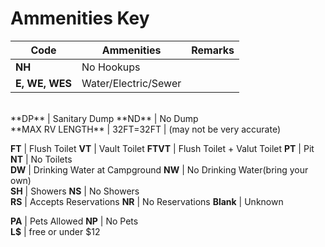 
**Ammenities Key**
====================================================

Code        | Ammenities | Remarks
------------|------------|-------
**NH** | No Hookups
**E, WE, WES** |  Water/Electric/Sewer
 <br />
**DP** | Sanitary Dump
**ND** | No Dump
 <br />
**MAX RV LENGTH** | 32FT=32FT | (may not be very accurate)
<br />
 
**FT** | Flush Toilet
**VT** | Vault Toilet
**FTVT** | Flush Toilet + Valut Toilet
**PT** | Pit
**NT** | No Toilets
 <br />
**DW** | Drinking Water at Campground
**NW** | No Drinking Water(bring your own)
 <br />
**SH** | Showers
**NS** | No Showers
 <br />
**RS** | Accepts Reservations
**NR** | No Reservations
**Blank** | Unknown 
<br />
 
**PA** | Pets Allowed
**NP** | No Pets
 <br />
**L$** | free or under $12


